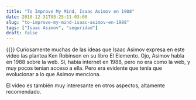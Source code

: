 ```yaml
---
title: "To Improve My Mind, Isaac Asimov en 1988"
date: 2010-12-31T08:25:11-03:00
slug: "to-improve-my-mind-isaac-asimov-en-1988"
tags: ["Isaac Asimov", "seguridad"]
draft: false
---
```

 
{{<youtube CI5NKP1y6Ng>}} 
Curiosamente muchas de las ideas que Isaac Asimov expresa en este video
las plantea Ken Robinson en su libro El Elemento. Ojo, Asimov habla en
1988 sobre la web. Sí, había internet en 1988, pero no era como la web,
y muy pocos tenían acceso a ella. Pero era evidente que tenía que
evolucionar a lo que Asimov menciona.

El video es también muy interesante en otros aspectos, altamente
recomendado.
